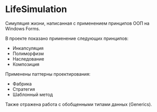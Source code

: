 # LifeSimulation
Симуляция жизни, написанная с применением принципов ООП на Windows Forms.

В проекте показано применение следующих принципов:
* Инкапсуляция
* Полиморфизм
* Наследование
* Композиция

Применены паттерны проектирования:
* Фабрика
* Стратегия
* Шаблонный метод

Также отражена работа с обобщенными типами данных (Generics).
